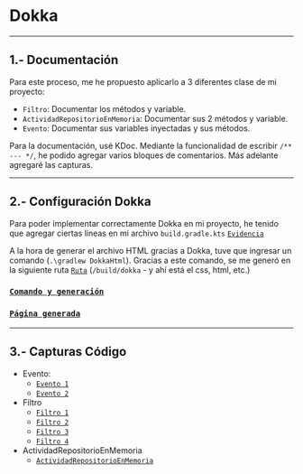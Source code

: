 # Dokka

---

## 1.- Documentación

Para este proceso, me he propuesto aplicarlo a 3 diferentes clase de mi proyecto:
- `Filtro`: Documentar los métodos y variable.
- `ActividadRepositorioEnMemoria`: Documentar sus 2 métodos y variable.
- `Evento`: Documentar sus variables inyectadas y sus métodos.

Para la documentación, usé KDoc. Mediante la funcionalidad de escribir `/** --- */`, he podido agregar varios bloques de comentarios. Más adelante agregaré las capturas.

---

## 2.- Configuración Dokka

Para poder implementar correctamente Dokka en mi proyecto, he tenido que agregar ciertas líneas en mi archivo `build.gradle.kts` [`Evidencia`](https://github.com/moraalees/TaskManagerEntornos/blob/cristian/images/documentacion/Captura%20de%20pantalla%202025-05-21%20175522.png)

A la hora de generar el archivo HTML gracias a Dokka, tuve que ingresar un comando (`.\gradlew DokkaHtml`). Gracias a este comando, se me generó en la siguiente ruta [`Ruta`](https://github.com/moraalees/TaskManagerEntornos/blob/cristian/images/documentacion/Captura%20de%20pantalla%202025-05-21%20182036.png) (`/build/dokka` - y ahí está el css, html, etc.)

### [`Comando y generación`](https://github.com/moraalees/TaskManagerEntornos/blob/cristian/images/documentacion/Captura%20de%20pantalla%202025-05-21%20175735.png)

### [`Página generada`](https://github.com/moraalees/TaskManagerEntornos/blob/cristian/images/documentacion/Captura%20de%20pantalla%202025-05-21%20175927.png)

---

## 3.- Capturas Código

- Evento:
    - [`Evento 1`](https://github.com/moraalees/TaskManagerEntornos/blob/cristian/images/documentacion/Captura%20de%20pantalla%202025-05-21%20182952.png)
    - [`Evento 2`](https://github.com/moraalees/TaskManagerEntornos/blob/cristian/images/documentacion/Captura%20de%20pantalla%202025-05-21%20183010.png)
- Filtro
    - [`Filtro 1`](https://github.com/moraalees/TaskManagerEntornos/blob/cristian/images/documentacion/Captura%20de%20pantalla%202025-05-21%20183113.png)
    - [`Filtro 2`](https://github.com/moraalees/TaskManagerEntornos/blob/cristian/images/documentacion/Captura%20de%20pantalla%202025-05-21%20183123.png)
    - [`Filtro 3`](https://github.com/moraalees/TaskManagerEntornos/blob/cristian/images/documentacion/Captura%20de%20pantalla%202025-05-21%20183146.png)
    - [`Filtro 4`](https://github.com/moraalees/TaskManagerEntornos/blob/cristian/images/documentacion/Captura%20de%20pantalla%202025-05-21%20183202.png)
- ActividadRepositorioEnMemoria
    - [`ActividadRepositorioEnMemoria`](https://github.com/moraalees/TaskManagerEntornos/blob/cristian/images/documentacion/Captura%20de%20pantalla%202025-05-21%20183257.png)
